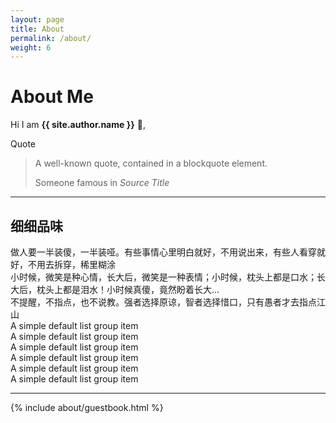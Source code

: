 ```yaml
---
layout: page
title: About
permalink: /about/
weight: 6
---
```


# **About Me**

Hi I am **{{ site.author.name }}** :wave:,<br>
<div class="card">
  <div class="card-header">
    Quote
  </div>
  <div class="card-body">
    <blockquote class="blockquote mb-0">
      <p>A well-known quote, contained in a blockquote element.</p>
      <footer class="blockquote-footer">Someone famous in <cite title="Source Title">Source Title</cite></footer>
    </blockquote>
  </div>
</div>
<hr class="my-5">
 <!-- list-group -->
  <h2 id="list-group"> 细细品味</h2>
<div class="list-group">
  <div class="list-group-item list-group-item-action list-group-item-default">做人要一半装傻，一半装哑。有些事情心里明白就好，不用说出来，有些人看穿就好，不用去拆穿，稀里糊涂</div>
  <div class="list-group-item list-group-item-action list-group-item-primary">小时候，微笑是种心情，长大后，微笑是一种表情；小时候，枕头上都是口水；长大后，枕头上都是泪水！小时候真傻，竟然盼着长大…</div>
  <div class="list-group-item list-group-item-action list-group-item-secondary">不提醒，不指点，也不说教。强者选择原谅，智者选择惜口，只有愚者才去指点江山</div>
  <div class="list-group-item list-group-item-action list-group-item-success">A simple default list group item</div>
  <div class="list-group-item list-group-item-action list-group-item-danger">A simple default list group item</div>
  <div class="list-group-item list-group-item-action list-group-item-warning">A simple default list group item</div>
  <div class="list-group-item list-group-item-action list-group-item-info">A simple default list group item</div>
  <div class="list-group-item list-group-item-action list-group-item-light">A simple default list group item</div>
  <div class="list-group-item list-group-item-action list-group-item-dark">A simple default list group item</div>
</div>
<hr class="my-5">

<div class="row">
{% include about/guestbook.html %}
</div>
